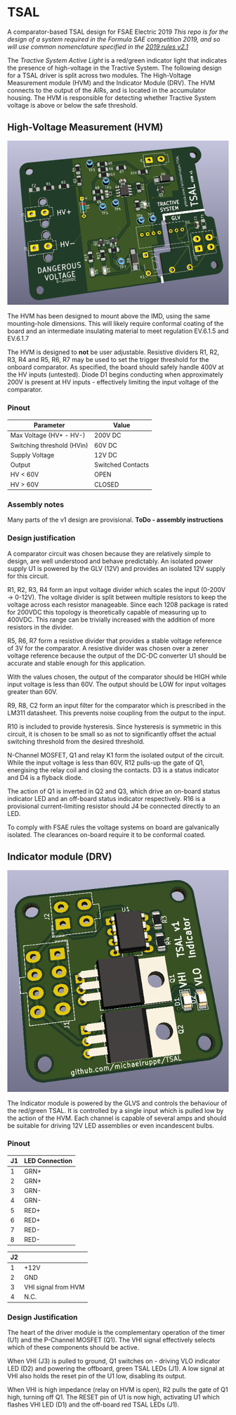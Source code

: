 # TSAL
A comparator-based TSAL design for FSAE Electric 2019
*This repo is for the design of a system required in the Formula SAE competition 2019, and so will use common nomenclature specified in the [2019 rules v2.1](http://www.fsaeonline.com/cdsweb/gen/DocumentResources.aspx)*

The *Tractive System Active Light* is a red/green indicator light that indicates the presence of high-voltage in the Tractive System. The following design for a TSAL driver is split across two modules. The High-Voltage Measurement module (HVM) and the Indicator Module (DRV). The HVM connects to the output of the AIRs, and is located in the accumulator housing. The HVM is responsible for detecting whether Tractive System voltage is above or below the safe threshold.

## High-Voltage Measurement (HVM)
![](TSAL-HVM/render.png)

The HVM has been designed to mount above the IMD, using the same mounting-hole dimensions. This will likely require conformal coating of the board and an intermediate insulating material to meet regulation EV.6.1.5 and EV.6.1.7

The HVM is designed to **not** be user adjustable. Resistive dividers R1, R2, R3, R4 and R5, R6, R7 may be used to set the trigger threshold for the onboard comparator. As specified, the board should safely handle 400V at the HV inputs (untested). Diode D1 begins conducting when approximately 200V is present at HV inputs - effectively limiting the input voltage of the comparator.

### Pinout

| Parameter                  | Value             |
|----------------------------|-------------------|
| Max Voltage (HV+ - HV-)    | 200V DC           |
| Switching threshold (HVin) | 60V DC            |
| Supply Voltage             | 12V DC            |
| Output                     | Switched Contacts |
| HV < 60V                   | OPEN              |
| HV > 60V                   | CLOSED            |

### Assembly notes
Many parts of the v1 design are provisional.
**ToDo - assembly instructions**

### Design justification
A comparator circuit was chosen because they are relatively simple to design, are well understood and behave predictably.
An isolated power supply U1 is powered by the GLV (12V) and provides an isolated 12V supply for this circuit.

R1, R2, R3, R4 form an input voltage divider which scales the input (0-200V -> 0-12V). The voltage divider is split between multiple resistors to keep the voltage across each resistor manageable. Since each 1208 package is rated for 200VDC this topology is theoretically capable of measuring up to 400VDC. This range can be trivially increased with the addition of more resistors in the divider.

R5, R6, R7 form a resistive divider that provides a stable voltage reference of 3V for the comparator. A resistive divider was chosen over a zener voltage reference because the output of the DC-DC converter U1 should be accurate and stable enough for this application.

With the values chosen, the output of the comparator should be HIGH while input voltage is less than 60V. The output should be LOW for input voltages greater than 60V.

R9, R8, C2 form an input filter for the comparator which is prescribed in the LM311 datasheet. This prevents noise coupling from the output to the input.

R10 is included to provide hysteresis. Since hysteresis is symmetric in this circuit, it is chosen to be small so as not to significantly offset the actual switching threshold from the desired threshold.

N-Channel MOSFET, Q1 and relay K1 form the isolated output of the circuit. While the input voltage is less than 60V, R12 pulls-up the gate of Q1, energising the relay coil and closing the contacts. D3 is a status indicator and D4 is a flyback diode.

The action of Q1 is inverted in Q2 and Q3, which drive an on-board status indicator LED and an off-board status indicator respectively. R16 is a provisional current-limiting resistor should J4 be connected directly to an LED.

To comply with FSAE rules the voltage systems on board are galvanically isolated. The clearances on-board require it to be conformal coated.

## Indicator module (DRV)
![](TSAL-DRV/render.png)

The Indicator module is powered by the GLVS and controls the behaviour of the red/green TSAL. It is controlled by a single input which is pulled low by the action of the HVM. Each channel is capable of several amps and should be suitable for driving 12V LED assemblies or even incandescent bulbs.

### Pinout

| J1  | LED Connection |
|-----|----------------|
| 1   | GRN+           |
| 2   | GRN+           |
| 3   | GRN-           |
| 4   | GRN-           |
| 5   | RED+           |
| 6   | RED+           |
| 7   | RED-           |
| 8   | RED-           |

| J2 |                     |
|----|---------------------|
| 1  | +12V                |
| 2  | GND                 |
| 3  | VHI signal from HVM |
| 4  | N.C.                |

### Design Justification
The heart of the driver module is the complementary operation of the timer (U1) and the P-Channel MOSFET (Q1). The VHI signal effectively selects which of these components should be active.

When VHI (J3) is pulled to ground, Q1 switches on - driving VLO indicator LED (D2) and powering the offboard, green TSAL LEDs (J1). A low signal at VHI also holds the reset pin of the U1 low, disabling its output.

When VHI is high impedance (relay on HVM is open), R2 pulls the gate of Q1 high, turning off Q1. The RESET pin of U1 is now high, activating U1 which flashes VHI LED (D1) and the off-board red TSAL LEDs (J1).
